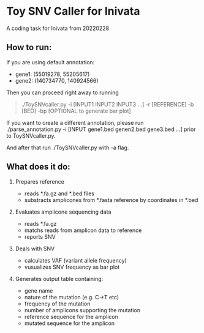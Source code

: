 # Toy SNV Caller for Inivata
A coding task for Inivata from 20220228

## How to run:
If you are using default annotation:
   * gene1: (55019278, 55205617)
   * gene2: (140734770, 140924566)

Then you can proceed right away to running 
> ./ToySNVcaller.py -i [INPUT1 INPUT2 INPUT3 ...] -r [REFERENCE] -b [BED] -bp [OPTIONAL to generate bar plot]

If you want to create a different annotation, please run ./parse_annotation.py -i [INPUT gene1.bed genen2.bed gene3.bed ...] prior to ToySNVcaller.py. 

And after that run ./ToySNVcaller.py with -a flag.


## What does it do:

1. Prepares reference
    * reads *.fa.gz and *.bed files
    * substracts amplicones from *.fasta reference by coordinates in *.bed

2. Evaluates amplicone sequencing data
    * reads *.fa.gz
    * matchs reads from amplicon data to reference
    * reports SNV

3. Deals with SNV
    * calculates VAF (variant allele frequency)
    * vusualizes SNV frequency as bar plot

4. Generates output table containing:
   * gene name
   * nature of the mutation (e.g. C->T etc)
   * frequency of the mutation
   * number of amplicons supporting the mutation
   * reference sequence for the amplicon
   * mutated sequence for the amplicon
